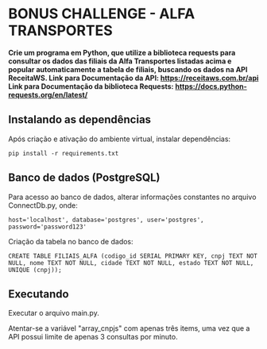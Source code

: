 # BONUS CHALLENGE - ALFA TRANSPORTES

**Crie um programa em Python, que utilize a biblioteca requests para consultar os dados das filiais da Alfa Transportes listadas acima e popular automaticamente a tabela de filiais, buscando os dados na API ReceitaWS. Link para Documentação da API: https://receitaws.com.br/api Link para Documentação da biblioteca Requests: https://docs.python-requests.org/en/latest/**


## Instalando as dependências

Após criação e ativação do ambiente virtual, instalar dependências:

```pip install -r requirements.txt```

## Banco de dados (PostgreSQL)

Para acesso ao banco de dados, alterar informações constantes no arquivo ConnectDb.py, onde:

```host='localhost', database='postgres', user='postgres', password='password123'```

Criação da tabela no banco de dados:

```CREATE TABLE FILIAIS_ALFA (codigo_id SERIAL PRIMARY KEY, cnpj TEXT NOT NULL, nome TEXT NOT NULL, cidade TEXT NOT NULL, estado TEXT NOT NULL, UNIQUE (cnpj));```

## Executando

Executar o arquivo main.py. 

Atentar-se a variável "array_cnpjs" com apenas três items, uma vez que a API possui limite de apenas 3 consultas por minuto.